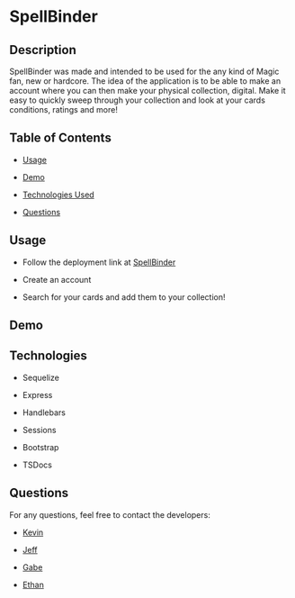 # SpellBinder

## Description
  
 SpellBinder was made and intended to be used for the any kind of Magic fan, new or hardcore. The idea of the application is to be able to make an account where you can then make your physical collection, digital. Make it easy to quickly sweep through your collection and look at your cards conditions, ratings and more!

## Table of Contents 

- [Usage](#usage)

- [Demo](#demo)

- [Technologies Used](#technologies)

- [Questions](#questions)

  
  
## Usage
  
- Follow the deployment link at [SpellBinder](https://spellbindertcg-a6e0edcf3480.herokuapp.com/)

- Create an account

- Search for your cards and add them to your collection!

## Demo
  
## Technologies 
- Sequelize

-  Express

- Handlebars

- Sessions

- Bootstrap

- TSDocs

## Questions
  
For any questions, feel free to contact the developers: 
  
- [Kevin](https://github.com/kev-rod43)

- [Jeff](https://github.com/vader9911)

- [Gabe](https://github.com/ihateudvrk)

- [Ethan](https://github.com/76500833)
 
